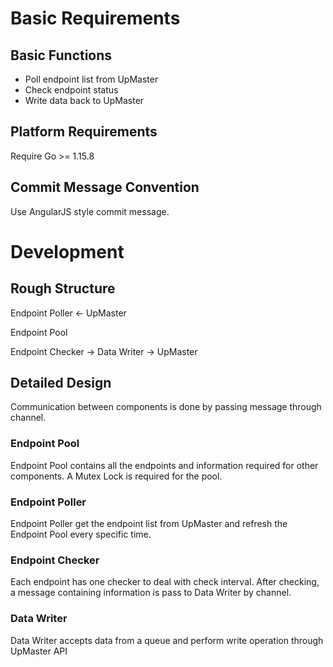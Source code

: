 # Basic Requirements

## Basic Functions
- Poll endpoint list from UpMaster
- Check endpoint status
- Write data back to UpMaster

## Platform Requirements

Require Go >= 1.15.8

## Commit Message Convention

Use AngularJS style commit message.

# Development

## Rough Structure

Endpoint Poller <- UpMaster

Endpoint Pool

Endpoint Checker -> Data Writer -> UpMaster

## Detailed Design

Communication between components is done by passing message through channel.

### Endpoint Pool

Endpoint Pool contains all the endpoints and information required for other components. A Mutex Lock is required for the pool.

### Endpoint Poller

Endpoint Poller get the endpoint list from UpMaster and refresh the Endpoint Pool every specific time.

### Endpoint Checker

Each endpoint has one checker to deal with check interval. After checking, a message containing information is pass to Data Writer by channel.

### Data Writer

Data Writer accepts data from a queue and perform write operation through UpMaster API